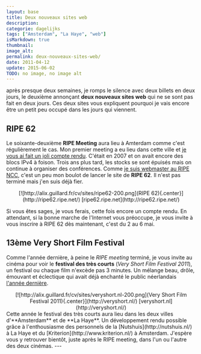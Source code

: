 ```yaml
---
layout: base
title: Deux nouveaux sites web
description: 
categorie: dagelijks
tags: ["Amsterdam", "La Haye", "web"]
isMarkdown: true
thumbnail: 
image_alt: 
permalink: deux-nouveaux-sites-web/
date: 2011-04-12
update: 2015-06-02
TODO: no image, no image alt
---
```




après presque deux semaines, je romps le silence avec deux billets en deux jours, le deuxième annonçant **deux nouveaux sites web** qui ne se sont pas fait en deux jours. Ces deux sites vous expliquent pourquoi je vais encore être un petit peu occupé dans les jours qui viennent.

## RIPE 62

Le soixante-deuxième **RIPE Meeting** aura lieu à Amterdam comme c'est régulièrement le cas. Mon premier meeting a eu lieu dans cette ville et [je vous ai fait un joli compte rendu](/c-etait-ripe-55-meeting). C'était en 2007 et on avait encore des blocs IPv4 à foison. Trois ans plus tard, les stocks se sont épuisés mais on continue à organiser des conférences. Comme [je suis webmaster au RIPE NCC](/mon-nouveau-boulot-3), c'est un peu mon boulot de lancer le site de **RIPE 62**. Il n'est pas terminé mais j'en suis déjà fier.

<!-- HTML -->
<div style="text-align:center;">
<!-- / HTML -->
[![http://alix.guillard.fr/cv/sites/ripe62-200.png](RIPE 62){.center}](http://ripe62.ripe.net/)
[ripe62.ripe.net](http://ripe62.ripe.net/)
<!-- HTML -->
</div>
<!-- / HTML -->

Si vous êtes sages, je vous ferais, cette fois encore un compte rendu. En attendant, si la bonne marche de l'Internet vous préoccupe, je vous invite à vous inscrire à RIPE 62 dès maintenant, c'est du 2 au 6 mai.

## 13ème Very Short Film Festival

Comme l'année dernière, à peine le *RIPE meeting* terminé, je vous invite au cinéma pour voir le **festival des très courts** (*Very Short Film Festival 2011*), un festival ou chaque film n'excède pas 3 minutes. Un mélange beau, drôle, émouvant et éclectique qui avait déjà enchanté le public néerlandais [l'année dernière](/festival-des-tres-court-enfin-a-amsterdam).


<!-- HTML -->
<div style="text-align:center;">
<!-- / HTML -->
[![http://alix.guillard.fr/cv/sites/veryshort.nl-200.png](Very Short Film Festival 2011){.center}](http://veryshort.nl/)
[veryshort.nl](http://veryshort.nl/)
<!-- HTML -->
</div>
<!-- / HTML -->
Cette année le festival des très courts aura lieu dans les deux villes d'**Amsterdam** et de **La Haye**. Un développement rendu possible grâce à l'enthousiasme des personnels de la [Nutshuis](http://nutshuis.nl/) à La Haye et du [Kriterion](http://www.kriterion.nl/) à Amsterdam. J'espère vous y retrouver bientôt, juste après le RIPE meeting, dans l'un ou l'autre des deux cinémas.
---